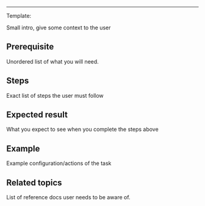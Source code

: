 
<!--
Title: "Access API"
custom_edit_url: https://github.com/netdata/netdata/blob/master/docs/tasks/access-api.md
learn_status: Published
learn_topic_type: Tasks
learn_rel_path: docs/tasks/access-api.md

learn_docs_purpose: Instructions on how to use the Netdata API (Integrate the swagger API reference inside this page)
-->



**********************************************************************
Template:

Small intro, give some context to the user

## Prerequisite

Unordered list of what you will need. 

## Steps

Exact list of steps the user must follow

## Expected result

What you expect to see when you complete the steps above

## Example

Example configuration/actions of the task

## Related topics

List of reference docs user needs to be aware of.

